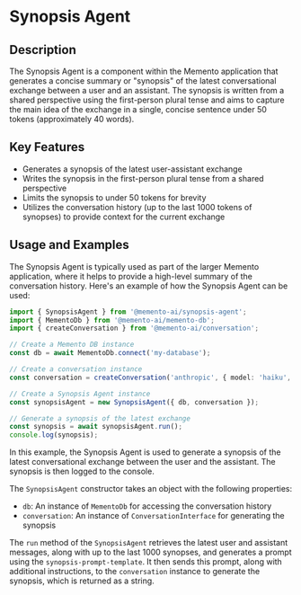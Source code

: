 # Synopsis Agent
## Description
The Synopsis Agent is a component within the Memento application that generates a concise summary or "synopsis" of the latest conversational exchange between a user and an assistant. The synopsis is written from a shared perspective using the first-person plural tense and aims to capture the main idea of the exchange in a single, concise sentence under 50 tokens (approximately 40 words).

## Key Features
- Generates a synopsis of the latest user-assistant exchange
- Writes the synopsis in the first-person plural tense from a shared perspective
- Limits the synopsis to under 50 tokens for brevity
- Utilizes the conversation history (up to the last 1000 tokens of synopses) to provide context for the current exchange

## Usage and Examples
The Synopsis Agent is typically used as part of the larger Memento application, where it helps to provide a high-level summary of the conversation history. Here's an example of how the Synopsis Agent can be used:

```typescript
import { SynopsisAgent } from '@memento-ai/synopsis-agent';
import { MementoDb } from '@memento-ai/memento-db';
import { createConversation } from '@memento-ai/conversation';

// Create a Memento DB instance
const db = await MementoDb.connect('my-database');

// Create a conversation instance
const conversation = createConversation('anthropic', { model: 'haiku', temperature: 0.0, max_response_tokens: 70, logging: { name: 'synopsis' } });

// Create a Synopsis Agent instance
const synopsisAgent = new SynopsisAgent({ db, conversation });

// Generate a synopsis of the latest exchange
const synopsis = await synopsisAgent.run();
console.log(synopsis);
```

In this example, the Synopsis Agent is used to generate a synopsis of the latest conversational exchange between the user and the assistant. The synopsis is then logged to the console.

The `SynopsisAgent` constructor takes an object with the following properties:
- `db`: An instance of `MementoDb` for accessing the conversation history
- `conversation`: An instance of `ConversationInterface` for generating the synopsis

The `run` method of the `SynopsisAgent` retrieves the latest user and assistant messages, along with up to the last 1000 synopses, and generates a prompt using the `synopsis-prompt-template`. It then sends this prompt, along with additional instructions, to the `conversation` instance to generate the synopsis, which is returned as a string.
